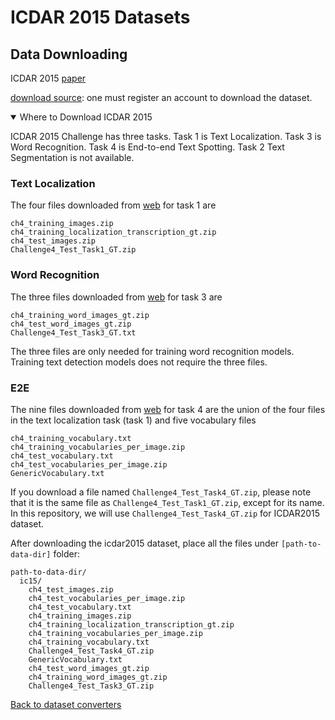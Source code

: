 # ICDAR 2015 Datasets

## Data Downloading
ICDAR 2015 [paper](https://rrc.cvc.uab.es/?ch=4)

[download source](https://rrc.cvc.uab.es/?ch=4&com=downloads): one must register an account to download the dataset.

<details open markdown>
<summary>Where to Download ICDAR 2015</summary>

ICDAR 2015 Challenge has three tasks. Task 1 is Text Localization. Task 3 is Word Recognition. Task 4 is End-to-end Text Spotting. Task 2 Text Segmentation is not available.

### Text Localization

The four files downloaded from [web](https://rrc.cvc.uab.es/?ch=4&com=downloads) for task 1 are
```
ch4_training_images.zip
ch4_training_localization_transcription_gt.zip
ch4_test_images.zip
Challenge4_Test_Task1_GT.zip
```

### Word Recognition

The three files downloaded from [web](https://rrc.cvc.uab.es/?ch=4&com=downloads) for task 3 are
```
ch4_training_word_images_gt.zip
ch4_test_word_images_gt.zip
Challenge4_Test_Task3_GT.txt
```
The three files are only needed for training word recognition models. Training text detection models does not require the three files.





### E2E

The nine files downloaded from [web](https://rrc.cvc.uab.es/?ch=4&com=downloads) for task 4 are the union of the four files in the text localization task (task 1) and five vocabulary files
```
ch4_training_vocabulary.txt
ch4_training_vocabularies_per_image.zip
ch4_test_vocabulary.txt
ch4_test_vocabularies_per_image.zip
GenericVocabulary.txt
```
If you download a file named `Challenge4_Test_Task4_GT.zip`, please note that it is the same file as `Challenge4_Test_Task1_GT.zip`, except for its name. In this repository, we will use `Challenge4_Test_Task4_GT.zip` for ICDAR2015 dataset.

</details>


After downloading the icdar2015 dataset, place all the files under `[path-to-data-dir]` folder:
```
path-to-data-dir/
  ic15/
    ch4_test_images.zip
    ch4_test_vocabularies_per_image.zip
    ch4_test_vocabulary.txt
    ch4_training_images.zip
    ch4_training_localization_transcription_gt.zip
    ch4_training_vocabularies_per_image.zip
    ch4_training_vocabulary.txt
    Challenge4_Test_Task4_GT.zip
    GenericVocabulary.txt
    ch4_test_word_images_gt.zip
    ch4_training_word_images_gt.zip
    Challenge4_Test_Task3_GT.zip
```

[Back to dataset converters](converters.md)
